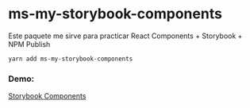 # ms-my-storybook-components

Este paquete me sirve para practicar React Components + Storybook + NPM Publish

```
yarn add ms-my-storybook-components
```

### Demo:
[Storybook Components](https://jmsierra26.github.io/sb-components/?path=/story/ui-mylabel--basic)
